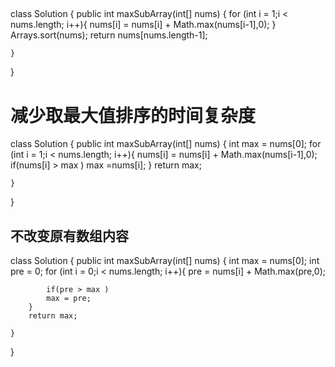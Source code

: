##
class Solution {
    public int maxSubArray(int[] nums) {
        for (int i = 1;i < nums.length; i++){
            nums[i] = nums[i] + Math.max(nums[i-1],0);
        }
        Arrays.sort(nums);
        return nums[nums.length-1];

    }
}
# 减少取最大值排序的时间复杂度
class Solution {
    public int maxSubArray(int[] nums) {
        int max = nums[0];
        for (int i = 1;i < nums.length; i++){
            nums[i] = nums[i] + Math.max(nums[i-1],0);
            if(nums[i] > max )
            max =nums[i];
        }
        return max;

    }
}

## 不改变原有数组内容
class Solution {
    public int maxSubArray(int[] nums) {
        int max = nums[0];
        int pre = 0;
        for (int i = 0;i < nums.length; i++){
            pre =  nums[i] + Math.max(pre,0);

            if(pre > max )
            max = pre;
        }
        return max;

    }
}
